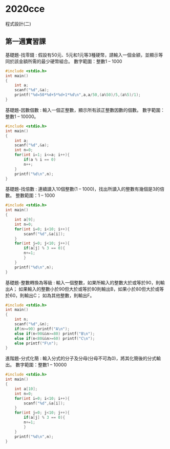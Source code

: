 # 2020cce
程式設計(二)

## 第一週實習課
基礎題-找零錢 : 假設有50元、5元和1元等3種硬幣，請輸入一個金額，並顯示等同於該金額所需的最少硬幣組合。 
數字範圍：整數1 – 1000
```C
#include <stdio.h>
int main()
{
	int a;
	scanf("%d",&a);
	printf("%d=50*%d+5*%d+1*%d\n",a,a/50,(a%50)/5,(a%5)/1);
}
```
基礎題-因數個數 : 輸入一個正整數，顯示所有該正整數因數的個數。 
數字範圍：整數1 – 10000。
```C
#include <stdio.h>
int main()
{
	int a;
	scanf("%d",&a);
	int n=0;
	for(int i=1; i<=a; i++){
		if(a % i == 0)
		n++;
	}
	printf("%d\n",n);
}
```
基礎題-找倍數 : 連續讀入10個整數(1 – 1000)，找出所讀入的整數有幾個是3的倍數。 
整數範圍：1 – 1000
```C
#include <stdio.h>
int main()
{
	int a[9];
	int n=0;
	for(int i=0; i<10; i++){
		scanf("%d",&a[i]);
	}
	for(int j=0; j<10; j++){
		if(a[j] % 3 == 0){
		n+=1;
		}
	}
	printf("%d\n",n);
}

```
基礎題-整數轉換為等級 : 輸入一個整數，如果所輸入的整數大於或等於90，則輸出A；
如果輸入的整數小於90但大於或等於80則輸出B，如果小於80但大於或等於60，則輸出C；
如為其他整數，則輸出F。
```C
#include <stdio.h>
int main()
{
    int n;
    scanf("%d",&n);
    if(n>=90) printf("A\n");
    else if(n<90&&n>=80) printf("B\n");
    else if(n<80&&n>=60) printf("C\n");
    else printf("F\n");
}
```
進階題-分式化簡 : 輸入分式的分子及分母(分母不可為0)，將其化簡後的分式輸出。 
數字範圍：整數1 – 10000
```C
#include <stdio.h>
int main()
{
	int a[10];
	int n=0;
	for(int i=0; i<10; i++){
		scanf("%d",&a[i]);
	}
	for(int j=0; j<10; j++){
		if(a[j] % 3 == 0){
		n+=1;
		}
	}
	printf("%d\n",n);
}
```
